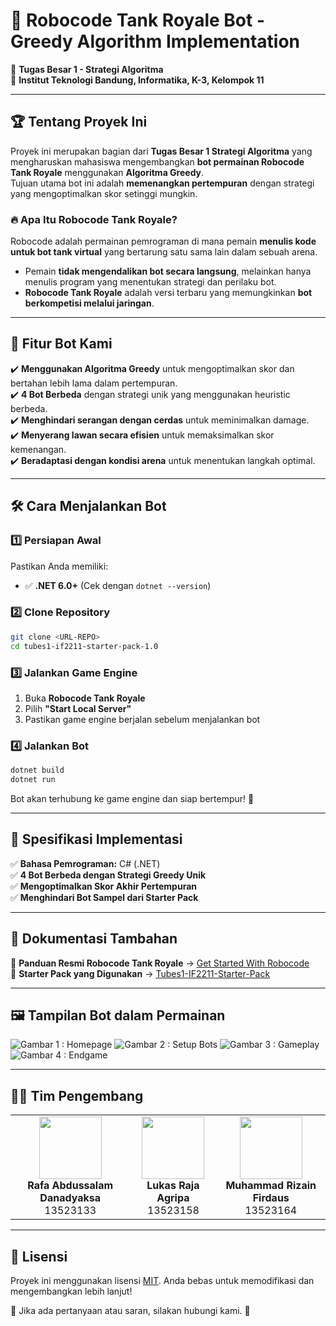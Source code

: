 # 🤖 Robocode Tank Royale Bot - Greedy Algorithm Implementation

🎯 **Tugas Besar 1 - Strategi Algoritma**  
📌 **Institut Teknologi Bandung, Informatika, K-3, Kelompok 11**  

---

## 🏆 **Tentang Proyek Ini**  

Proyek ini merupakan bagian dari **Tugas Besar 1 Strategi Algoritma** yang mengharuskan mahasiswa mengembangkan **bot permainan Robocode Tank Royale** menggunakan **Algoritma Greedy**.  
Tujuan utama bot ini adalah **memenangkan pertempuran** dengan strategi yang mengoptimalkan skor setinggi mungkin.  

### 🔥 **Apa Itu Robocode Tank Royale?**  
Robocode adalah permainan pemrograman di mana pemain **menulis kode untuk bot tank virtual** yang bertarung satu sama lain dalam sebuah arena.  
- Pemain **tidak mengendalikan bot secara langsung**, melainkan hanya menulis program yang menentukan strategi dan perilaku bot.  
- **Robocode Tank Royale** adalah versi terbaru yang memungkinkan **bot berkompetisi melalui jaringan**.  

---

## 🚀 **Fitur Bot Kami**  
✔️ **Menggunakan Algoritma Greedy** untuk mengoptimalkan skor dan bertahan lebih lama dalam pertempuran.  
✔️ **4 Bot Berbeda** dengan strategi unik yang menggunakan heuristic berbeda.  
✔️ **Menghindari serangan dengan cerdas** untuk meminimalkan damage.  
✔️ **Menyerang lawan secara efisien** untuk memaksimalkan skor kemenangan.  
✔️ **Beradaptasi dengan kondisi arena** untuk menentukan langkah optimal.  

---

## 🛠 **Cara Menjalankan Bot**  

### 1️⃣ **Persiapan Awal**  
Pastikan Anda memiliki:  
- ✅ **.NET 6.0+** (Cek dengan `dotnet --version`)  

### 2️⃣ **Clone Repository**  
```sh
git clone <URL-REPO>
cd tubes1-if2211-starter-pack-1.0
```

### 3️⃣ **Jalankan Game Engine**  
1. Buka **Robocode Tank Royale**  
2. Pilih **"Start Local Server"**  
3. Pastikan game engine berjalan sebelum menjalankan bot  

### 4️⃣ **Jalankan Bot**  
```sh
dotnet build
dotnet run 
```

Bot akan terhubung ke game engine dan siap bertempur! 🚀  

---

## 📌 **Spesifikasi Implementasi**  
✅ **Bahasa Pemrograman:** C# (.NET)  
✅ **4 Bot Berbeda dengan Strategi Greedy Unik**  
✅ **Mengoptimalkan Skor Akhir Pertempuran**  
✅ **Menghindari Bot Sampel dari Starter Pack**  

---

## 📜 **Dokumentasi Tambahan**  
📌 **Panduan Resmi Robocode Tank Royale** → [Get Started With Robocode](https://docs.google.com/document/d/12upAKLU9E7tS6-xMUpJZ8gA1L76YngZNCc70AaFgyMY/edit?tab=t.0)  
📌 **Starter Pack yang Digunakan** → [Tubes1-IF2211-Starter-Pack](https://github.com/Ariel-HS/tubes1-if2211-starter-pack/releases/tag/v1.0)  

---

## 🖼 **Tampilan Bot dalam Permainan**  
![Gambar 1 : Homepage ](https://github.com/user-attachments/assets/90099012-d710-4ce6-a364-16eebf2426a4)
![Gambar 2 : Setup Bots ](https://github.com/user-attachments/assets/d35faf56-ddfe-4e4f-af45-2f8e223f90f6)
![Gambar 3 : Gameplay ](https://github.com/user-attachments/assets/34fdb240-2261-40e9-9004-4c805c5c6a5f)
![Gambar 4 : Endgame](https://github.com/user-attachments/assets/f3a7a518-63a6-4682-a909-6c45c8b00edf)

---

## 👨‍💻 **Tim Pengembang**  

<p align="center">
  <table>
    <tr align="center">
      <td>
        <img src="https://github.com/RafaAbdussalam.png" width="100" height="100"><br>
        <b>Rafa Abdussalam Danadyaksa</b><br>
        13523133
      </td>
      <td>
        <img src="https://github.com/rlukassa.png" width="100" height="100"><br>
        <b>Lukas Raja Agripa</b><br>
        13523158
      </td>
      <td>
        <img src="https://github.com/inRiza.png" width="100" height="100"><br>
        <b>Muhammad Rizain Firdaus</b><br>
        13523164
      </td>
    </tr>
  </table>
</p>

---

## 📄 **Lisensi**  
Proyek ini menggunakan lisensi [MIT](LICENSE). Anda bebas untuk memodifikasi dan mengembangkan lebih lanjut!  

📩 Jika ada pertanyaan atau saran, silakan hubungi kami. 🚀
